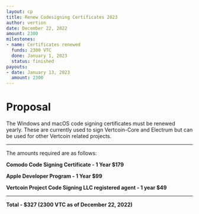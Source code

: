 ```yaml
---
layout: cp
title: Renew Codesigning Certificates 2023
author: vertion
date: December 22, 2022
amount: 2300
milestones:
- name: Certificates renewed
  funds: 2300 VTC
  done: January 1, 2023
  status: finished
payouts:
- date: January 13, 2023
  amount: 2300
---
```


# Proposal

The Windows and macOS code signing certificates must be renewed yearly. These are currently used to sign Vertcoin-Core and Electrum but can be used for other Vertcoin related projects.

___________
The amounts required are as follows:

**Comodo Code Signing Certificate - 1 Year $179**

**Apple Developer Program - 1 Year $99**

**Vertcoin Project Code Signing LLC registered agent - 1 year $49**

___________

**Total - $327 (2300 VTC as of December 22, 2022)**
